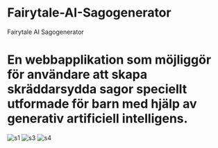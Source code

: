 # Fairytale-AI-Sagogenerator
Fairytale AI Sagogenerator

#  En webbapplikation som möjliggör för användare att skapa skräddarsydda sagor speciellt utformade för barn med hjälp av generativ artificiell intelligens.

![s1](https://github.com/user-attachments/assets/ad81f991-c3d7-4275-bc4c-59c7bde92f5d)
![s3](https://github.com/user-attachments/assets/1d3bc9a4-98e2-4945-a9b8-0fe58ab36c61)
![s4](https://github.com/user-attachments/assets/bc4842d8-3384-4bd1-a0a0-36e98a17c1bc)
